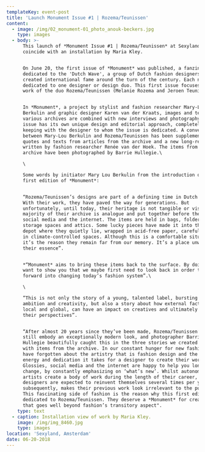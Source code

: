 ```yaml
---
templateKey: event-post
title: 'Launch Monument Issue #1 | Rozema/Teunissen'
content:
  - image: /img/02_monument-01_photo_anouk-beckers.jpg
    type: images
  - body: >-
      This launch of *Monument Issue #1 | Rozema/Teunissen* at Sexyland will
      coincide with an installation by Maria Kley.


      On June 20, the first issue of *Monument* was published, a fanzine
      dedicated to the 'Dutch Wave', a group of Dutch fashion designers who
      created international fame around the turn of the century. Each number is
      dedicated to one designer or design duo. This first issue focuses on the
      work of the duo Rozema/Teunissen (Melanie Rozema and Jeroen Teunissen).


      In *Monument*, a project by stylist and fashion researcher Mary-Lou
      Berkulin and graphic designer Karen van der Kraats, images and texts from
      various archives are combined with new interviews and photography. Each
      issue has its own unique design and editorial approach, completely in
      keeping with the designer to whom the issue is dedicated. A conversation
      between Mary-Lou Berkulin and Rozema/Teunissen has been supplemented with
      quotes and texts from articles from the archive and a new long-read,
      written by fashion researcher Renée van der Hoek. The items from the
      archive have been photographed by Barrie Hullegie.\

      \

      Some words by initiator Mary Lou Berkulin from the introduction of this
      first edition of *Monument*:


      “Rozema/Teunissen’s designs are part of a defining time in Dutch Fashion.
      With their work, they have paved the way for generations. But
      unfortunately, until today, their heritage is not tangible or visible. The
      majority of their archive is analogue and put together before the rise of
      social media and the internet. The items are held in bags, folders, in
      storage spaces and attics. Some lucky pieces have made it into the museum
      depot where they quietly lie, wrapped in acid-free paper, carefully held
      in climate-controlled spaces. Although this is a comfortable situation,
      it’s the reason they remain far from our memory. It’s a place unworthy of
      their essence”.


      *“Monument* aims to bring these items back to the surface. By doing so, I
      want to show you that we maybe first need to look back in order to move
      forward into changing today’s fashion system”.\

      \

      “This is not only the story of a young, talented label, bursting with
      ambition and creativity, but also a story about how external factors, both
      local and global, can have an impact on creatives and ultimately change
      their perspectives”.


      “After almost 20 years since they’ve been made, Rozema/Teunissen’s designs
      still embody an exceptionally modern look, and photographer Barrie
      Hullegie beautifully caught this in the three stories we created together
      with items from the archive. In our constant hunger for new fashion we
      have forgotten about the artistry that is fashion design and the amount of
      energy and dedication it takes for a designer to create their work.
      Glossies, social media and the internet are happy to help you long for
      change, by constantly emphasizing on ‘what’s new’. Whilst autonomous
      artists create a body of work during the length of their career, fashion
      designers are expected to reinvent themselves several times per year which
      subsequently, makes their previous work look irrelevant to the public.
      This fascinating side of fashion is the reason why this first edition is
      dedicated to Rozema/Teunissen. They deserve a *Monument* for creating work
      that goes well beyond fashion’s transitory aspect".
    type: text
  - caption: Installation view of work by Maria Kley.
    image: /img/img_8460.jpg
    type: images
location: 'Sexyland, Amsterdam'
date: 06-20-2018
---
```


